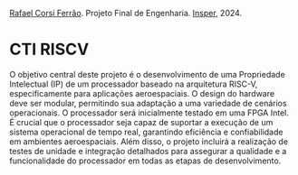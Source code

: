 [Rafael Corsi Ferrão](http://lattes.cnpq.br/4775677284462845). Projeto Final de Engenharia. [Insper](https://github.com/Insper), 2024.

# CTI RISCV

O objetivo central deste projeto é o desenvolvimento de uma Propriedade
Intelectual (IP) de um processador baseado na arquitetura RISC-V,
especificamente para aplicações aeroespaciais. O design do hardware deve ser
modular, permitindo sua adaptação a uma variedade de cenários operacionais. O
processador será inicialmente testado em uma FPGA Intel. É crucial que o
processador seja capaz de suportar a execução de um sistema operacional de tempo
real, garantindo eficiência e confiabilidade em ambientes aeroespaciais. Além
disso, o projeto incluirá a realização de testes de unidade e integração
detalhados para assegurar a qualidade e a funcionalidade do processador em todas
as etapas de desenvolvimento.
